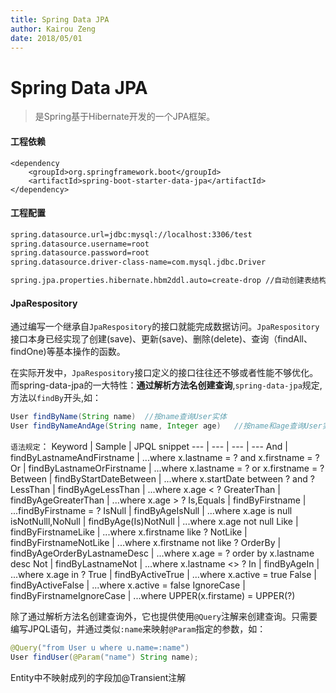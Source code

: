```yaml
---
title: Spring Data JPA
author: Kairou Zeng
date: 2018/05/01
---
```

# Spring Data JPA

> 是Spring基于Hibernate开发的一个JPA框架。

#### 工程依赖
```pom
<dependency
    <groupId>org.springframework.boot</groupId>
    <artifactId>spring-boot-starter-data-jpa</artifactId>
</dependency>
```

#### 工程配置
```xml
spring.datasource.url=jdbc:mysql://localhost:3306/test
spring.datasource.username=root
spring.datasource.password=root
spring.datasource.driver-class-name=com.mysql.jdbc.Driver

spring.jpa.properties.hibernate.hbm2ddl.auto=create-drop //自动创建表结构设置
```

#### JpaRespository
通过编写一个继承自`JpaRespository`的接口就能完成数据访问。`JpaRespository`接口本身已经实现了创建(save)、更新(save)、删除(delete)、查询（findAll、findOne)等基本操作的函数。

在实际开发中，`JpaRespository`接口定义的接口往往还不够或者性能不够优化。
而spring-data-jpa的一大特性：**通过解析方法名创建查询**,`spring-data-jpa`规定,方法以`findBy`开头,如：
```java
User findByName(String name)  //按name查询User实体
User findByNameAndAge(String name, Integer age)   //按name和age查询User实体
```
`语法规定`：
Keyword | Sample | JPQL snippet
--- | --- | --- | ---
And | findByLastnameAndFirstname | ...where x.lastname = ? and x.firstname = ?
Or | findByLastnameOrFirstname | ...where x.lastname = ? or x.firstname = ?
Between | findByStartDateBetween | ...where x.startDate between ? and ?
LessThan | findByAgeLessThan | ...where x.age < ?
GreaterThan | findByAgeGreaterThan | ...where x.age > ?
Is,Equals | findByFirstname | ...findByFirstname = ?
IsNull | findByAgeIsNull | ...where x.age is null
isNotNulll,NoNull | findByAge(Is)NotNull | ...where x.age not null
Like | findByFirstnameLike | ...where x.firstname like ?
NotLike | findByFirstnameNotLike | ...where x.firstname not like ?
OrderBy | findByAgeOrderByLastnameDesc | ...where x.age = ? order by x.lastname desc
Not | findByLastnameNot | ...where x.lastname <> ?
In | findByAgeIn | ...where x.age in ?
True | findByActiveTrue | ...where x.active = true
False | findByActiveFalse | ...where x.active = false
IgnoreCase | findByFirstnameIgnoreCase | ...where UPPER(x.firstame) = UPPER(?)


除了通过解析方法名创建查询外，它也提供使用`@Query`注解来创建查询。只需要编写JPQL语句，并通过类似`:name`来映射`@Param`指定的参数，如：
```java
@Query("from User u where u.name=:name")
User findUser(@Param("name") String name);
```

Entity中不映射成列的字段加@Transient注解